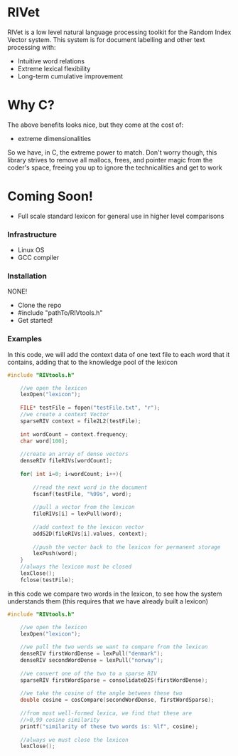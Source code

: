 # RIVet


RIVet is a low level natural language processing toolkit for the Random 
Index Vector system.  This system is for document labelling and other 
text processing with:

  - Intuitive word relations 
  - Extreme lexical flexibility
  - Long-term cumulative improvement

# Why C?
The above benefits looks nice, but they come at the cost of: 
- extreme dimensionalities

So we have, in C, the extreme power to match.  Don't worry though, this 
library strives to remove all mallocs, frees, and pointer magic from the 
coder's space, freeing you up to ignore the technicalities and get to 
work
# Coming Soon!

  - Full scale standard lexicon for general use in higher level 
comparisons


### Infrastructure
* Linux OS
* GCC compiler


### Installation

NONE!
* Clone the repo
* #include "pathTo/RIVtools.h"
* Get started!

### Examples

In this code, we will add the context data of one text file to each word
that it contains, adding that to the knowledge pool of the lexicon
```C
#include "RIVtools.h"

	//we open the lexicon
	lexOpen("lexicon");
	
	FILE* testFile = fopen("testFile.txt", "r");
	//we create a context Vector
	sparseRIV context = file2L2(testFile);
	
	int wordCount = context.frequency;
	char word[100];
	
	//create an array of dense vectors
	denseRIV fileRIVs[wordCount];
	
	for( int i=0; i<wordCount; i++){
		
		//read the next word in the document
		fscanf(testFile, "%99s", word);
		
		//pull a vector from the lexicon
		fileRIVs[i] = lexPull(word);
		
		//add context to the lexicon vector
		addS2D(fileRIVs[i].values, context);
		
		//push the vector back to the lexicon for permanent storage
		lexPush(word);
	}
	//always the lexicon must be closed
	lexClose();
	fclose(testFile);
```

in this code we compare two words in the lexicon, to see how the system understands them
(this requires that we have already built a lexicon)

```C
#include "RIVtools.h"

	//we open the lexicon
	lexOpen("lexicon");
	
	//we pull the two words we want to compare from the lexicon
	denseRIV firstWordDense = lexPull("denmark");
	denseRIV secondWordDense = lexPull("norway");
	
	//we convert one of the two to a sparse RIV
	sparseRIV firstWordSparse = consolidateD2S(firstWordDense);
	
	//we take the cosine of the angle between these two
	double cosine = cosCompare(secondWordDense, firstWordSparse);
	
	//from most well-formed lexica, we find that these are 
	//>0,99 cosine similarity
	printf("similarity of these two words is: %lf", cosine);
	
	//always we must close the lexicon
	lexClose();
```	

